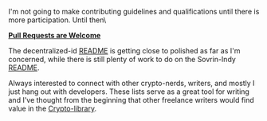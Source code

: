I'm not going to make contributing guidelines and qualifications until there is more participation. Until then\

<b><u>Pull Requests are Welcome</u></b>

The decentralized-id [README](https://github.com/infominer33/awesome-decentralized-id/) is getting close to polished as far as I'm concerned, while there is still plenty of work to do on the Sovrin-Indy [README](https://github.com/infominer33/awesome-decentralized-id/blob/master/awesome-sovrin/).

Always interested to connect with other crypto-nerds, writers, and mostly I just hang out with developers. These lists serve as a great tool for writing and I've thought from the beginning that other freelance writers would find value in the [Crypto-library](https://github.com/infominer33/Crypto-library).

